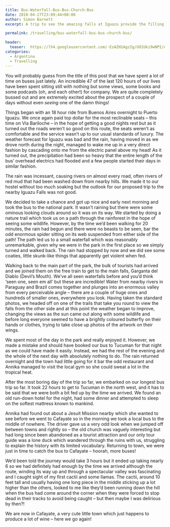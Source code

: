 ```yaml
---
title: Bus-Waterfall-Bus-Bus-Church-Bus
date: 2010-04-27T23:09:44+00:00
author: Simon Barnett
excerpt: A trip to see the amazing falls at Iguazu provide the filling in an epic bus journey sandwich.

permalink: /travelling/bus-waterfall-bus-bus-church-bus/

header:
  teaser:  https://lh4.googleusercontent.com/-EsAZH1AgzIg/UO1Uki9wNPI/AAAAAAAAAGw/uZJRAintBiw/s640/DSC_0542.JPG
categories:
  - Argentina
  - Travelling
---
```

You will probably guess from the title of this post that we have spent a lot of time on buses just lately. An incredible 47 of the last 120 hours of our lives have been spent sitting still with nothing but some views, some books and some podcasts (oh, and each other!) for company. We are quite completely bussed out and are extremely excited about the prospect of a couple of days without even _seeing_ one of the damn things!

Things began with an 18 hour ride from Buenos Aires overnight to Puerto Iguazu. We once again paid top dollar for the most reclinable seats &#8211; this time on Via Bariloche &#8211; in the hope of getting a good nights rest but as it turned out the roads weren&#8217;t so good on this route, the seats weren&#8217;t as comfortable and the service wasn&#8217;t up to our usual standards of luxury. The weather forecast for Iguazu was bad and the rain, having moved in as we drove north during the night, managed to wake me up in a very direct fashion by cascading onto me from the electric panel above my head! As it turned out, the precipitation had been so heavy that the entire length of the bus&#8217; overhead electrics had flooded and a few people started their days in similar fashion.

The rain was incessant, causing rivers on almost every road, often rivers of red mud that had been washed down from nearby hills. We made it to our hostel without too much soaking but the outlook for our proposed trip to the nearby Iguazu Falls was not good.

We decided to take a chance and got up nice and early next morning and took the bus to the national park. It wasn&#8217;t raining but there were some ominous looking clouds around so it was on its way. We started by doing a nature trail which took us on a path through the rainforest in the hope of seeing some wildlife. However, by the time we&#8217;d been walking for 20 minutes, the rain had begun and there were no beasts to be seen, bar the odd enormous spider sitting on its web suspended from either side of the path! The path led us to a small waterfall which was reasonably unremarkable, given why we were in the park in the first place so we simply turned and walked back. The rain had stopped by now and we did see some coaties, little skunk-like things that apparently get violent when fed.

Walking back to the main part of the park, the bulk of tourists had arrived and we joined them on the free train to get to the main falls, Garganta del Diablo (Devil&#8217;s Mouth). We&#8217;ve all seen waterfalls before and you&#8217;d think &#8216;seen one, seen em all&#8217; but these are incredible! Water from nearby rivers in Paraguay and Brazil comes together and plunges into an enormous valley from every perceivable angle &#8211; there are a couple of huge ones and hundreds of smaller ones, everywhere you look. Having taken the standard photos, we headed off on one of the trails that take you round to view the falls from the other side and at this point the weather began to improve, changing the views as the sun came out along with some wildlife and before long everyone seemed to have a brightly coloured butterfly on their hands or clothes, trying to take close up photos of the artwork on their wings.

We spent most of the day in the park and really enjoyed it. However, we made a mistake and should have booked our bus to Tucuman for that night as we could have made it easily. Instead, we had the rest of the evening and the whole of the next day with absolutely nothing to do. The rain returned overnight and the town had little going for it bar the odd restaurant and Annika managed to visit the local gym so she could sweat a lot in the tropical heat.

After the most boring day of the trip so far, we embarked on our longest bus trip so far. It took 22 hours to get to Tucuman in the north west, and it has to be said that we were both a bit fed up by the time we arrived. We found an old run-down hotel for the night, had some dinner and attempted to sleep on the softest mattress known to mankind.

Annika had found out about a Jesuit Mission nearby which she wanted to see before we went to Cafayate so in the morning we took a local bus to the middle of nowhere. The driver gave us a very odd look when we jumped off between towns and rightly so &#8211; the old church was vaguely interesting but had long since been abandoned as a tourist attraction and our only tour guide was a lone duck which wandered through the ruins with us, struggling to explain the history with its limited vocabulary. Returning to town, we were just in time to catch the bus to Cafayate &#8211; hoorah, more buses!

We&#8217;d been told the journey would take 3 hours but it ended up taking nearly 6 so we had definitely had enough by the time we arrived although the route, winding its way up and through a spectacular valley was fascinating and I caught sight of my first cactii and some llamas. The cactii, around 10 feet tall and usually having one long piece in the middle sticking up a lot higher than the others, looked to me like they&#8217;d been running down the hill when the bus had come around the corner when they were forced to stop dead in their tracks to avoid being caught &#8211; but then maybe I was delirious by then?!

We are now in Cafayate, a very cute little town which just happens to produce a lot of wine &#8211; here we go again!
